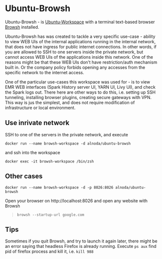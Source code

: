 # Ubuntu-Browsh

Ubuntu-Browsh - is [Ubuntu-Workspace](https://github.com/bluxmit/alnoda-workspaces/blob/main/workspaces/ubuntu-workspace) with a terminal 
text-based browser [Browsh](https://www.brow.sh/) installed.  

Ubuntu-Browsh has was created to tackle a very specific use-case - ability to view WEB UIs of the internal applications running in the internal 
network, that does not have ingress for public internet connections. In other words, if you are allowed to SSH to one servers inside the private 
network, but cannot access WEB UIs of the applications inside this network. One of the reasons might be that these WEB UIs don't have restriction/auth 
mechanism built in. Or the company policy forbids opening any accesses from the specific network to the internet access.  

One of the particular use-cases this workspace was used for - is to view EMR WEB interfaces (Spark History server UI, YARN UI, Livy UI), 
and check the Spark logs out. There here are other ways to do this, i.e. setting up SSH tunneling, installing browser plugins, creating 
secure gateways with VPN. This way is jus the simplest, and does not require modification of infrastructure or local environment.  

## Use inrivate network

SSH to one of the servers in the private network, and execute 

```
docker run --name browsh-workspace -d alnoda/ubuntu-browsh
```

and ssh into the workspace 

```
docker exec -it browsh-workspace /bin/zsh
```

## Other cases 

```
docker run --name browsh-workspace -d -p 8026:8026 alnoda/ubuntu-browsh
```

Open your browser on http://localhost:8026 and open any website with Browsh

> `browsh --startup-url google.com`

## Tips

Sometimes if you quit Browsh, and try to launch it again later, there might be an error saying that headless Firefox is already running. 
Execute `ps aux` find pid of firefox process and kill it, i.e. `kill 988` 



